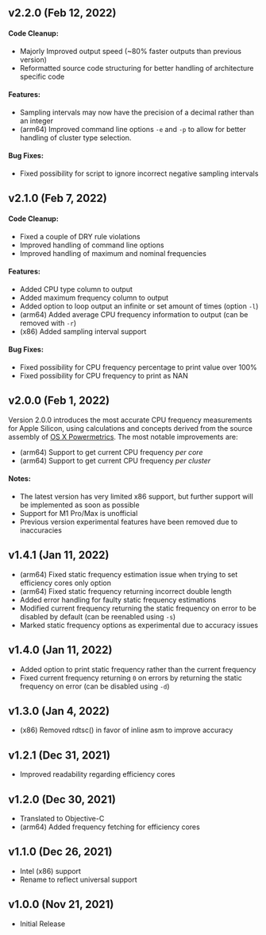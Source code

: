 ## v2.2.0 (Feb 12, 2022)
#### Code Cleanup:
- Majorly Improved output speed (~80% faster outputs than previous version)
- Reformatted source code structuring for better handling of architecture specific code

#### Features:
- Sampling intervals may now have the precision of a decimal rather than an integer
- (arm64) Improved command line options `-e` and `-p` to allow for better handling of cluster type selection.

#### Bug Fixes:
- Fixed possibility for script to ignore incorrect negative sampling intervals

## v2.1.0 (Feb 7, 2022)
#### Code Cleanup:
- Fixed a couple of DRY rule violations
- Improved handling of command line options
- Improved handling of maximum and nominal frequencies

#### Features:
- Added CPU type column to output
- Added maximum frequency column to output
- Added option to loop output an infinite or set amount of times (option `-l`)
- (arm64) Added average CPU frequency information to output (can be removed with `-r`)
- (x86) Added sampling interval support

#### Bug Fixes:
- Fixed possibility for CPU frequency percentage to print value over 100%
- Fixed possibility for CPU frequency to print as NAN

## v2.0.0 (Feb 1, 2022)
Version 2.0.0 introduces the most accurate CPU frequency measurements for Apple Silicon, using calculations and concepts derived from the source assembly of [OS X Powermetrics](https://www.unix.com/man-page/osx/1/powermetrics/). The most notable improvements are:
- (arm64) Support to get current CPU frequency _per core_
- (arm64) Support to get current CPU frequency _per cluster_
#### Notes:
- The latest version has very limited x86 support, but further support will be implemented as soon as possible
- Support for M1 Pro/Max is unofficial
- Previous version experimental features have been removed due to inaccuracies

## v1.4.1 (Jan 11, 2022)
- (arm64) Fixed static frequency estimation issue when trying to set efficiency cores only option 
- (arm64) Fixed static frequency returning incorrect double length
- Added error handling for faulty static frequency estimations
- Modified current frequency returning the static frequency on error to be disabled by default (can be reenabled using `-s`)
- Marked static frequency options as experimental due to accuracy issues

## v1.4.0 (Jan 11, 2022)
- Added option to print static frequency rather than the current frequency
- Fixed current frequency returning `0` on errors by returning the static frequency on error (can be disabled using `-d`)

## v1.3.0 (Jan 4, 2022)
- (x86) Removed rdtsc() in favor of inline asm to improve accuracy

## v1.2.1 (Dec 31, 2021)
- Improved readability regarding efficiency cores

## v1.2.0 (Dec 30, 2021)
- Translated to Objective-C
- (arm64) Added frequency fetching for efficiency cores

## v1.1.0 (Dec 26, 2021)
- Intel (x86) support
- Rename to reflect universal support

## v1.0.0 (Nov 21, 2021)
- Initial Release
